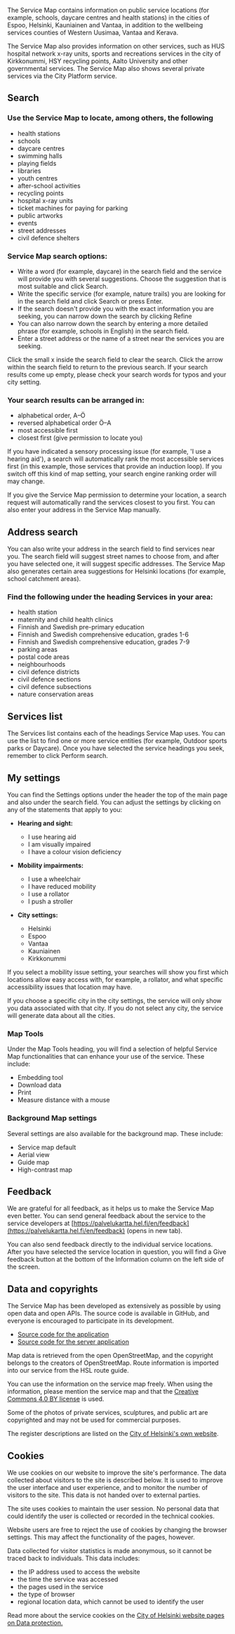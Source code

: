 The Service Map contains information on public service locations (for example, schools, daycare centres and health stations) in the cities of Espoo, Helsinki, Kauniainen and Vantaa, in addition to the wellbeing services counties of Western Uusimaa, Vantaa and Kerava.

The Service Map also provides information on other services, such as HUS hospital network x-ray units, sports and recreations services in the city of Kirkkonummi, HSY recycling points, Aalto University and other governmental services. The Service Map also shows several private services via the City Platform service.

## Search

### Use the Service Map to locate, among others, the following

- health stations
- schools
- daycare centres
- swimming halls
- playing fields
- libraries
- youth centres
- after-school activities
- recycling points
- hospital x-ray units
- ticket machines for paying for parking
- public artworks
- events
- street addresses
- civil defence shelters

### Service Map search options:

- Write a word (for example, daycare) in the search field and the service will provide you with several suggestions. Choose the suggestion that is most suitable and click Search.
- Write the specific service (for example, nature trails) you are looking for in the search field and click Search or press Enter.
- If the search doesn't provide you with the exact information you are seeking, you can narrow down the search by clicking Refine
- You can also narrow down the search by entering a more detailed phrase (for example, schools in English) in the search field.
- Enter a street address or the name of a street near the services you are seeking.

Click the small x inside the search field to clear the search. Click the arrow within the search field to return to the previous search. If your search results come up empty, please check your search words for typos and your city setting.

### Your search results can be arranged in:

- alphabetical order, A–Ö
- reversed alphabetical order Ö–A
- most accessible first
- closest first (give permission to locate you)

If you have indicated a sensory processing issue (for example, 'I use a hearing aid'), a search will automatically rank the most accessible services first (in this example, those services that provide an induction loop). If you switch off this kind of map setting, your search engine ranking order will may change.

If you give the Service Map permission to determine your location, a search request will automatically rand the services closest to you first. You can also enter your address in the Service Map manually.

## Address search

You can also write your address in the search field to find services near you. The search field will suggest street names to choose from, and after you have selected one, it will suggest specific addresses. The Service Map also generates certain area suggestions for Helsinki locations (for example, school catchment areas).

### Find the following under the heading Services in your area:

- health station
- maternity and child health clinics
- Finnish and Swedish pre-primary education
- Finnish and Swedish comprehensive education, grades 1-6
- Finnish and Swedish comprehensive education, grades 7-9
- parking areas
- postal code areas
- neighbourhoods
- civil defence districts
- civil defence sections
- civil defence subsections
- nature conservation areas

## Services list

The Services list contains each of the headings Service Map uses. You can use the list to find one or more service entities (for example, Outdoor sports parks or Daycare). Once you have selected the service headings you seek, remember to click Perform search.

## My settings

You can find the Settings options under the header the top of the main page and also under the search field. You can adjust the settings by clicking on any of the statements that apply to you:

- **Hearing and sight:**
  - I use hearing aid
  - I am visually impaired
  - I have a colour vision deficiency

- **Mobility impairments:**
  - I use a wheelchair
  - I have reduced mobility
  - I use a rollator
  - I push a stroller

- **City settings:**
  - Helsinki
  - Espoo
  - Vantaa
  - Kauniainen
  - Kirkkonummi

If you select a mobility issue setting, your searches will show you first which locations allow easy access with, for example, a rollator, and what specific accessibility issues that location may have.

If you choose a specific city in the city settings, the service will only show you data associated with that city. If you do not select any city, the service will generate data about all the cities.

### Map Tools

Under the Map Tools heading, you will find a selection of helpful Service Map functionalities that can enhance your use of the service. These include:

- Embedding tool
- Download data
- Print
- Measure distance with a mouse

### Background Map settings

Several settings are also available for the background map. These include:

- Service map default
- Aerial view
- Guide map
- High-contrast map

## Feedback

We are grateful for all feedback, as it helps us to make the Service Map even better. You can send general feedback about the service to the service developers at [https://palvelukartta.hel.fi/en/feedback](https://palvelukartta.hel.fi/en/feedback) (opens in new tab).

You can also send feedback directly to the individual service locations. After you have selected the service location in question, you will find a Give feedback button at the bottom of the Information column on the left side of the screen.

## Data and copyrights

The Service Map has been developed as extensively as possible by using open data and open APIs. The source code is available in GitHub, and everyone is encouraged to participate in its development.

- [Source code for the application](https://github.com/City-of-Helsinki/servicemap-ui/)
- [Source code for the server application](https://github.com/City-of-Helsinki/smbackend/)

Map data is retrieved from the open OpenStreetMap, and the copyright belongs to the creators of OpenStreetMap. Route information is imported into our service from the HSL route guide.

You can use the information on the service map freely. When using the information, please mention the service map and that the [Creative Commons 4.0 BY license](https://creativecommons.org/licenses/by/4.0/deed.en) is used.

Some of the photos of private services, sculptures, and public art are copyrighted and may not be used for commercial purposes.

The register descriptions are listed on the [City of Helsinki's own website](https://www.hel.fi/fi/paatoksenteko-ja-hallinto/tietoa-helsingista/tietosuoja-ja-tiedonhallinta/tietosuoja/tietosuojaselosteet-integritetspolicyer-data-protection-notices).

## Cookies

We use cookies on our website to improve the site's performance. The data collected about visitors to the site is described below. It is used to improve the user interface and user experience, and to monitor the number of visitors to the site. This data is not handed over to external parties.

The site uses cookies to maintain the user session. No personal data that could identify the user is collected or recorded in the technical cookies.

Website users are free to reject the use of cookies by changing the browser settings. This may affect the functionality of the pages, however.

Data collected for visitor statistics is made anonymous, so it cannot be traced back to individuals. This data includes:

- the IP address used to access the website
- the time the service was accessed
- the pages used in the service
- the type of browser
- regional location data, which cannot be used to identify the user

Read more about the service cookies on the [City of Helsinki website pages on Data protection.](https://www.hel.fi/en/decision-making/information-on-helsinki/data-protection-and-information-management/data-protection)

